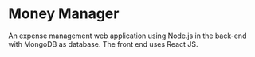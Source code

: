 # Money Manager
An expense management web application using Node.js in the back-end with MongoDB as database. The front end uses React JS.
